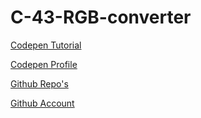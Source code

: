 # C-43-RGB-converter

[Codepen Tutorial](https://codepen.io/PmArTworks/pen/OJORdNG)

[Codepen Profile](https://codepen.io/PmArTworks/)

[Github Repo's](https://github.com/Piyush-Meena?tab=repositories)

[Github Account](https://github.com/Piyush-Meena/)
